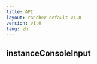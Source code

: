 ```yaml
---
title: API
layout: rancher-default-v1.0
version: v1.0
lang: zh
---
```


## instanceConsoleInput






